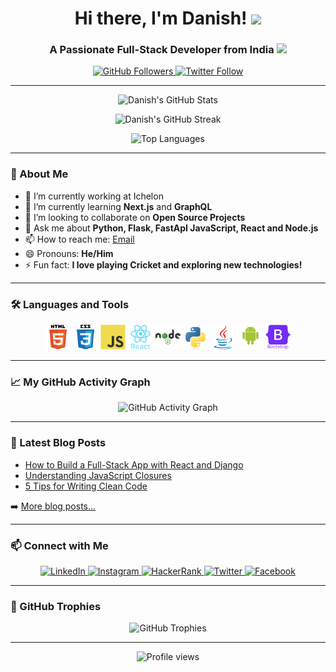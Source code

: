 <h1 align="center">
  Hi there, I'm Danish! <img src="https://media.giphy.com/media/hvRJCLFzcasrR4ia7z/giphy.gif" width="30px">
</h1>

<h3 align="center">
  A Passionate Full-Stack Developer from India <img src="https://media.giphy.com/media/l3vR85PnGsBwu1PFK/giphy.gif" width="30px">
</h3>

<p align="center">
  <a href="https://github.com/khand420?tab=followers">
    <img src="https://img.shields.io/github/followers/khand420?label=Followers&style=social" alt="GitHub Followers">
  </a>
  <a href="https://twitter.com/khan_d_">
    <img src="https://img.shields.io/twitter/follow/khan_d_?label=Follow&style=social" alt="Twitter Follow">
  </a>
</p>

---

<p align="center">
  <img src="https://github-readme-stats.vercel.app/api?username=khand420&show_icons=true&theme=radical" alt="Danish's GitHub Stats">
</p>

<p align="center">
  <img src="https://github-readme-streak-stats.herokuapp.com/?user=khand420&theme=radical" alt="Danish's GitHub Streak">
</p>

<p align="center">
  <img src="https://github-readme-stats.vercel.app/api/top-langs/?username=khand420&layout=compact&theme=radical" alt="Top Languages">
</p>

---

### 🚀 About Me

- 🔭 I’m currently working at Ichelon
- 🌱 I’m currently learning **Next.js** and **GraphQL**
- 👯 I’m looking to collaborate on **Open Source Projects**
- 💬 Ask me about **Python, Flask, FastApI JavaScript, React and Node.js**
- 📫 How to reach me: [Email](mailto:khand7661@gmail.com)
- 😄 Pronouns: **He/Him**
- ⚡ Fun fact: **I love playing Cricket and exploring new technologies!**

---

### 🛠️ Languages and Tools

<p align="center">
  <img src="https://raw.githubusercontent.com/devicons/devicon/master/icons/html5/html5-original-wordmark.svg" alt="HTML5" width="40" height="40"/> 
  <img src="https://raw.githubusercontent.com/devicons/devicon/master/icons/css3/css3-original-wordmark.svg" alt="CSS3" width="40" height="40"/> 
  <img src="https://raw.githubusercontent.com/devicons/devicon/master/icons/javascript/javascript-original.svg" alt="JavaScript" width="40" height="40"/> 
  <img src="https://raw.githubusercontent.com/devicons/devicon/master/icons/react/react-original-wordmark.svg" alt="React" width="40" height="40"/> 
  <img src="https://raw.githubusercontent.com/devicons/devicon/master/icons/nodejs/nodejs-original-wordmark.svg" alt="Node.js" width="40" height="40"/> 
  <img src="https://raw.githubusercontent.com/devicons/devicon/master/icons/python/python-original.svg" alt="Python" width="40" height="40"/> 
  <img src="https://raw.githubusercontent.com/devicons/devicon/master/icons/java/java-original.svg" alt="Java" width="40" height="40"/> 
  <img src="https://raw.githubusercontent.com/devicons/devicon/master/icons/android/android-original-wordmark.svg" alt="Android" width="40" height="40"/>
  <img src="https://raw.githubusercontent.com/devicons/devicon/master/icons/bootstrap/bootstrap-plain-wordmark.svg" alt="Bootstrap" width="40" height="40"/>
</p>

---

### 📈 My GitHub Activity Graph

<p align="center">
  <img src="https://activity-graph.herokuapp.com/graph?username=khand420&theme=react-dark" alt="GitHub Activity Graph">
</p>

---

### 📝 Latest Blog Posts

<!-- BLOG-POST-LIST:START -->
- [How to Build a Full-Stack App with React and Django](#)
- [Understanding JavaScript Closures](#)
- [5 Tips for Writing Clean Code](#)
<!-- BLOG-POST-LIST:END -->

➡️ [More blog posts...](http://code2hell.herokuapp.com/)

---

### 📫 Connect with Me

<p align="center">
  <a href="https://www.linkedin.com/in/danish-khan-5a4039184/" target="_blank">
    <img src="https://img.shields.io/badge/-Danish%20Khan-blue?style=flat&logo=Linkedin&logoColor=white" alt="LinkedIn">
  </a>
  <a href="https://www.instagram.com/khan_d_/" target="_blank">
    <img src="https://img.shields.io/badge/-@khan_d_-e4405f?style=flat&logo=Instagram&logoColor=white" alt="Instagram">
  </a>
  <a href="https://www.hackerrank.com/khand420" target="_blank">
    <img src="https://img.shields.io/badge/-khand420-2EC866?style=flat&logo=HackerRank&logoColor=white" alt="HackerRank">
  </a>
  <a href="https://twitter.com/khan_d_" target="_blank">
    <img src="https://img.shields.io/badge/-@khan_d_-1DA1F2?style=flat&logo=Twitter&logoColor=white" alt="Twitter">
  </a>
  <a href="https://www.facebook.com/profile.php?id=100005127307747" target="_blank">
    <img src="https://img.shields.io/badge/-Danish%20Khan-1877F2?style=flat&logo=Facebook&logoColor=white" alt="Facebook">
  </a>
</p>

---

### 🌟 GitHub Trophies

<p align="center">
  <img src="https://github-profile-trophy.vercel.app/?username=khand420&theme=algolia&no-frame=true&row=1&column=7" alt="GitHub Trophies">
</p>


---

<p align="center">
  <img src="https://komarev.com/ghpvc/?username=khand420&style=for-the-badge" alt="Profile views">
</p>
